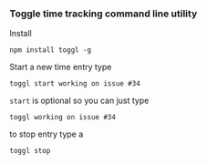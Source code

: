 ### Toggle time tracking command line utility

Install

```
npm install toggl -g
```

Start a new time entry type

```
toggl start working on issue #34
```

```start``` is optional so you can just type

```
toggl working on issue #34
```


to stop entry type a

```
toggl stop
```


